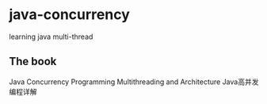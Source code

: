# java-concurrency
learning java multi-thread

## The book
Java Concurrency Programming Multithreading and Architecture
Java高并发编程详解
